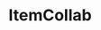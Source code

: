 # ItemCollab

<div id="sprites"></div> <!--Declare the container for all sprites. Remember, all comments are <!-- inside scripts.-->
<script> <!--Start javascript-->
  async function fetchimages(path = 'https:<!--api.github.com/repos/MilesFarber/ItemCollab/contents/items') { <!--Create a fetchimages function and set the image folder as default path-->
    const response = await fetch(path); <!--Fetch the response path of every file inside the default path and write it as a constant-->
    const data = await response.json(); <!--Get the json data of all files in the default path and write it as a constant-->
    for (const file of data) { <!--For each file-->
      if (file.type === 'file' && file.name.endsWith('.png')) { <!--If the file is a PNG-->
        const img = new Image(); <!--Set the PNG image as a constant-->
        img.onload = function() { <!--When loading the image-->
          console.log('Checking if image is 16x16'); <!--Debug-->
          if (img.width === 16 && img.height === 16) { <!--If the image is 16x16-->
            console.log(file.name + ' is 16x16'); <!--Debug-->
            document.getElementById('sprites').appendChild(img); <!--Add the image to the sprites container-->
          } else { <!--If the image is not 16x16-->
            console.log(file.name + ' is not 16x16'); <!--Debug-->
          } <!--End if 16x16-->
        }; <!--End image load-->
        img.src = file.download_url; <!--Get the raw url-->
        img.alt = file.name; <!--Why is this even required wtf javascript-->
      } else if (file.type === 'dir') { <!-- But if it's a folder-->
        await fetchimages(file.url); <!-- Perform fetchimages but for each subfolder-->
      } <!--End if PNG-->
    } <!--End for each file-->
  }<!--End fetchimages function-->
  window.onload = fetchimages; <!--Run fetchimages function when site is loaded-->
</script>